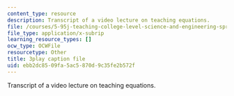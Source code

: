 ```yaml
---
content_type: resource
description: Transcript of a video lecture on teaching equations.
file: /courses/5-95j-teaching-college-level-science-and-engineering-spring-2009/ebb2dc8509fa5ac5870d9c35fe2b572f_wy-LqFDwMuM.vtt
file_type: application/x-subrip
learning_resource_types: []
ocw_type: OCWFile
resourcetype: Other
title: 3play caption file
uid: ebb2dc85-09fa-5ac5-870d-9c35fe2b572f
---
```

Transcript of a video lecture on teaching equations.

